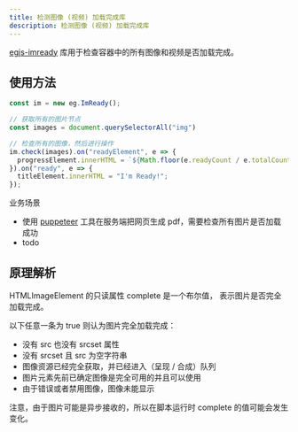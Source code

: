 ```yaml
---
title: 检测图像 (视频) 加载完成库
description: 检测图像 (视频) 加载完成库
---
```


[egjs-imready](https://github.com/naver/egjs-imready) 库用于检查容器中的所有图像和视频是否加载完成。

## 使用方法

```ts
const im = new eg.ImReady();

// 获取所有的图片节点
const images = document.querySelectorAll("img")

// 检查所有的图像，然后进行操作
im.check(images).on("readyElement", e => {
  progressElement.innerHTML = `${Math.floor(e.readyCount / e.totalCount * 100)}%`;
}).on("ready", e => {
  titleElement.innerHTML = "I'm Ready!";
});
```

业务场景
- 使用 [puppeteer](https://github.com/puppeteer/puppeteer) 工具在服务端把网页生成 pdf，需要检查所有图片是否加载成功 
- todo

## 原理解析
HTMLImageElement 的只读属性 complete 是一个布尔值， 表示图片是否完全加载完成。

以下任意一条为 true 则认为图片完全加载完成：
- 没有 src 也没有 srcset 属性
- 没有 srcset 且 src 为空字符串
- 图像资源已经完全获取，并已经进入（呈现 / 合成）队列
- 图片元素先前已确定图像是完全可用的并且可以使用
- 由于错误或者禁用图像，图像未能显示

注意，由于图片可能是异步接收的，所以在脚本运行时 complete 的值可能会发生变化。
